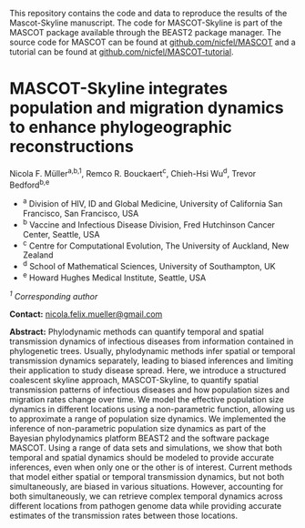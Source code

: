 This repository contains the code and data to reproduce the results of the Mascot-Skyline manuscript.
The code for MASCOT-Skyline is part of the MASCOT package available through the BEAST2 package manager. The source code for MASCOT
can be found at [github.com/nicfel/MASCOT](https://github.com/nicfel/MASCOT) and a tutorial can be found at [github.com/nicfel/MASCOT-tutorial](https://github.com/nicfel/MASCOT-tutorial).

# MASCOT-Skyline integrates population and migration dynamics to enhance phylogeographic reconstructions

Nicola F. Müller<sup>a,b,1</sup>, Remco R. Bouckaert<sup>c</sup>, Chieh-Hsi Wu<sup>d</sup>, Trevor Bedford<sup>b,e</sup>

- <sup>a</sup> Division of HIV, ID and Global Medicine, University of California San Francisco, San Francisco, USA
- <sup>b</sup> Vaccine and Infectious Disease Division, Fred Hutchinson Cancer Center, Seattle, USA
- <sup>c</sup> Centre for Computational Evolution, The University of Auckland, New Zealand
- <sup>d</sup> School of Mathematical Sciences, University of Southampton, UK
- <sup>e</sup> Howard Hughes Medical Institute, Seattle, USA

*<sup>1</sup> Corresponding author*

**Contact:** <nicola.felix.mueller@gmail.com>

**Abstract:** Phylodynamic methods can quantify temporal and spatial transmission dynamics of infectious diseases from information contained in phylogenetic trees. Usually, phylodynamic methods infer spatial or temporal transmission dynamics separately, leading to biased inferences and limiting their application to study disease spread. Here, we introduce a structured coalescent skyline approach, MASCOT-Skyline, to quantify spatial transmission patterns of infectious diseases and how population sizes and migration rates change over time. We model the effective population size dynamics in different locations using a non-parametric function, allowing us to approximate a range of population size dynamics. We implemented the inference of non-parametric population size dynamics as part of the Bayesian phylodynamics platform BEAST2 and the software package MASCOT. Using a range of data sets and simulations, we show that both temporal and spatial dynamics should be modeled to provide accurate inferences, even when only one or the other is of interest. Current methods that model either spatial or temporal transmission dynamics, but not both simultaneously, are biased in various situations. However, accounting for both simultaneously, we can retrieve complex temporal dynamics across different locations from pathogen genome data while providing accurate estimates of the transmission rates between those locations.
